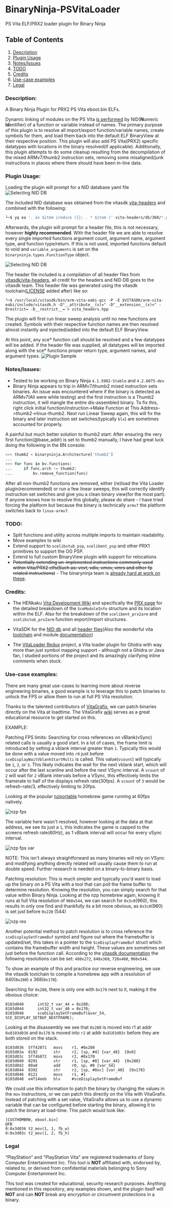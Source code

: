# BinaryNinja-PSVitaLoader
PS Vita ELF/PRX2 loader plugin for Binary Ninja

## Table of Contents
1. [Description](#description)
2. [Plugin Usage](#plugin-usage)
3. [Notes/Issues](#notesissues)
4. [TODO](#todo)
5. [Credits](#credits)
6. [Use-case examples](#use-case-examples)
7. [Legal](#legal)

### Description:
A Binary Ninja Plugin for PRX2 PS Vita eboot.bin ELFs. 

Dynamic linking of modules on the PS Vita [is performed](https://wiki.henkaku.xyz/vita/NID#Usage) by NID(**N**umeric **Id**entifier) of a function or variable instead of names. The primary purpose of this plugin is to resolve all import/export function/variable names, create symbols for them, and load them back into the default ELF BinaryView at their respective position. This plugin will also add PS Vita(PRX2) specific datatypes with locations in the binary resolved(if applicable). Additionally, this plugin attempts to do some cleanup resulting from the decompilation of the mixed ARMv7/thumb2 instruction sets, removing some misaligned/junk instructions in places where there should have been in-line data. 


### Plugin Usage:
Loading the plugin will prompt for a NID database yaml file
![Selecting NID DB](/images/nid-db-select.png)

The included NID database was obtained from the vitasdk [vita-headers](https://github.com/vitasdk/vita-headers) and combined with the following:
```bash
└─$ yq ea '. as $item ireduce ({}; . * $item )' vita-headers/db/360/*.yml > merged-vita-nid-db.yml
```

Afterwards, the plugin will prompt for a header file, this is not necessary, however **highly recommended**. With the header file we are able to resolve every single imported functions argument count, argument name, argument type, and function type/return. If this is not used, imported functions default to void and `variable_arguments` is set on the `binaryninja.types.FunctionType` object.

![Selecting NID DB](/images/header-select.png)

The header file included is a compilation of all header files from [vitasdk/vita-headers](https://github.com/vitasdk/vita-headers/), all credit for the headers and NID DB goes to the vitasdk team. This header file was generated using the vitasdk toolchain([LICENSE](https://github.com/vitasdk/vita-headers/blob/master/LICENSE.md) added after) like so:
```
└─$ /usr/local/vitasdk/bin/arm-vita-eabi-gcc -P -E $VITASDK/arm-vita-eabi/include/vitasdk.h -D"__attribute__(x)=" -D"__extension__(x)=" -Drestrict= -D__restrict__= > vita_headers.hpp
```

The plugin will first run linear sweep analysis until no new functions are created. Symbols with their respective function names are then resolved almost instantly and injected/added into the default ELF BinaryView. 


At this point, any sce* function call should be resolved and a few datatypes will be added. If the header file was supplied, all datatypes will be imported along with the sce* functions proper return type, argument names, and argument types. 
![Plugin Sample](/images/plugin-sample.png)


### Notes/Issues:
- Tested to be working on Binary Ninja `4.1.5902-Stable` and `4.2.6075-dev`
- Binary Ninja appears to trip in ARMv7/thumb2 mixed instruction sets binaries. An issue was encountered where if the binary is detected as ARMv7(All were while testing) and the first instruction is a Thumb2 instruction, it will mangle the entire dis-assembled binary. To fix this, right click initial function/instruction->Make Function at This Address->thumb2->linux-thumb2. Next run Linear Sweep again, this will fix the binary and later instruction set switches(typically `blx`) are sometimes accounted for properly.

A painful but much better solution to thumb2 start: After ensuring the very first function(@base_addr) is set to thumb2 manually, I have had great luck doing the following in the BN console:
```python
>>> thumb2 = binaryninja.Architecture['thumb2']
... 
>>> for func in bv.functions:
... 	if func.arch != thumb2:
... 		bv.remove_function(func)
```
After all non-thumb2 functions are removed, either (re)load the Vita Loader plugin(recommended) or run a few linear sweeps, this will correctly identify instruction set switches and give you a clean binary view(for the most part). If anyone knows how to resolve this globally, please do share - I have tried forcing the platform but because the binary is technically `armv7` the platform switches back to `linux-armv7`.


### TODO:
- Split functions and utility across multiple imports to maintain readability.
- Move examples to wiki
- Extend support to `scelibstub_psp`, `scelibent_psp` and other PRX1 primitives to support the OG PSP.
- Extend to full custom BinaryView plugin with support for relocations
- ~~Potentially extending un-implenented instructions commonly used within Vita/PRX2 elfs(Such as: vcvt, vdiv, vmov, vmrs and other fp related instructions)~~ - The binaryninja team is [already hard at work on these](https://github.com/Vector35/binaryninja-api/commits/dev/arch/armv7).


### Credits:

- The HENkaku [Vita Development Wiki](https://wiki.henkaku.xyz/vita/Main_Page) and specifically the [PRX page](https://wiki.henkaku.xyz/vita/PRX) for the detailed breakdown of the `SceModuleInfo` structure and its location within the ELF. Also for the breakdown of the `scelibent_prx2arm` and `scelibstub_prx2arm` function export/import structures.

- VitaSDK for the [NID db](https://github.com/vitasdk/vita-headers/tree/master/db) and all [header files](https://github.com/vitasdk/vita-headers/tree/master/include)(Also the wonderful vita [toolchain](https://github.com/vitasdk/vdpm) and module [documentation](https://docs.vitasdk.org/modules.html))

- The [VitaLoader Redux](https://github.com/CreepNT/VitaLoaderRedux) project, a Vita loader plugin for Ghidra with way more than just symbol mapping support - although not a Ghidra or Java fan, I studied portions of the project and its amazingly clarifying inline comments when stuck. 


### Use-case examples:
There are many great use-cases to learning more about reverse engineering binaries, a good example is to leverage this to patch binaries to unlock the FPS or allow them to run at full PS Vita resolution. 

Thanks to the talented contributors of [VitaGrafix](https://github.com/Electry/VitaGrafix), we can patch binaries directly on the Vita at loadtime. The VitaGrafix [wiki](https://github.com/Electry/VitaGrafix/wiki/The-VG-Language%E2%84%A2) serves as a great educational resource to get started on this.

EXAMPLE:

Patching FPS limits:
Searching for cross references on vBlank(vSync) related calls is usually a good start. In a lot of cases, the frame limit is introduced by setting a vblank interval greater than `1`. Typically this would be done with a value moved into `r0` just before `sceDisplayWaitVblankStartMulti` is called. This value(`vcount`) will typically be `1`, `2`, or `3`. This likely indicates the wait for the next vblank start, which will occur after the last scanline and before the next VSync interval. A `vcount` of `2` will wait for `2` vBlank intervals before a VSync, this effectively limits the framerate to half of the displays refresh rate(30fps). A `vcount` of `3` would be refresh-rate/3, effectively limiting to 20fps.

Looking at the popular [nzportable](https://github.com/nzp-team/nzportable) homebrew game running at 60fps natively.

![nzp fps](/images/example2-fps.png)

The variable here wasn't resolved, however looking at the data at that address, we see its just a `1`, this indicates the game is capped to the screens refresh rate(60Hz), as 1 vBlank interval will occur for every vSync interval. 

![nzp fps var](/images/example2-fps-data.png)

NOTE: This isn't always straightforward as many binaries will rely on VSync and modifying anything directly related will usually cause them to run at double speed. Further research is needed on a binary-to-binary basis. 


Patching resolution:
This is much simpler and typically you'd want to load up the binary on a PS Vita with a tool that can poll the frame buffer to determine resolution. Knowing the resolution, you can simply search for that value within Binary Ninja. Looking at the nzp homebrew again, knowing it runs at full Vita resolution of `960x544`, we can search for `0x3c0`(960), this results in only one find and thankfully its a bit more obvious, as `0x3c0`(960) is set just before `0x220` (544)

![nzp res](/images/nzp-find-res.png)



Another potential method to patch resolution is to cross reference the `sceDisplaySetFrameBuf` symbol and figure out where the framebuffer is updated/set, this takes in a pointer to the `SceDisplayFrameBuf` struct which contains the framebuffer width and height. These values are sometimes set just before the function call. According to the [vitasdk documentation](https://docs.vitasdk.org/group__SceDisplayKernel.html#structSceDisplayFrameBuf) the following resolutions can be set: `480x272`, `640x368`, `720x408`, `960x544`. 

To show an example of this and practice our reverse engineering, we use the vitasdk toolchain to compile a homebrew app with a resolution of 640(`0x280`) x 368(`0x170`).


Searching for `0x280`, there is only one with `0x170` next to it, making it the obvious choice:
```
8103d040      int32_t var_44 = 0x280;
8103d044      int32_t var_40 = 0x170;
8103d048      sceDisplaySetFrameBuf(&var_54, SCE_DISPLAY_SETBUF_NEXTFRAME);
```

Looking at the disassembly we see that `0x280` is moved into r1 at addr `0x8103d036` and `0x170` is moved into `r2` at addr `0x8103d03c` before they are both stored on the stack.
```
8103d036  5ff42071   movs    r1, #0x280
8103d03a  0192       str     r2, [sp, #4] {var_48}  {0x0}
8103d03c  5ff4b872   movs    r2, #0x170
8103d040  0291       str     r1, [sp, #8] {var_44}  {0x280}
8103d042  00a8       add     r0, sp, #0 {var_54}
8103d044  0392       str     r2, [sp, #0xc] {var_40}  {0x170}
8103d046  0121       movs    r1, #1
8103d048  e4f14eeb   blx     #sceDisplaySetFrameBuf
```

We could use this information to patch the binary by changing the values in the `mov` instructions, or we can patch this directly on the Vita with VitaGrafix. Instead of patching with a set value, VitaGrafix allows us to use a dynamic variable that can be configured before starting the binary, allowing it to patch the binary at load-time. This patch would look like:

```
[CUSTHOMBRW, eboot.bin]
@FB
0:0x3d036 t2_mov(1, 1, fb_w)
0:0x3d03c t2_mov(1, 2, fb_h)
```


### Legal

“PlayStation” and "PlayStation Vita" are registered trademarks of Sony Computer Entertainment Inc. This tool is **NOT** affiliated with, endorsed by, related to, or derived from confidential materials belonging to Sony Computer Entertainment Inc.

This tool was created for educational, security research purposes. Anything mentioned in this repository, any examples shown, and the plugin itself will **NOT** and can **NOT** break any encryption or circumvent protections in a binary.
